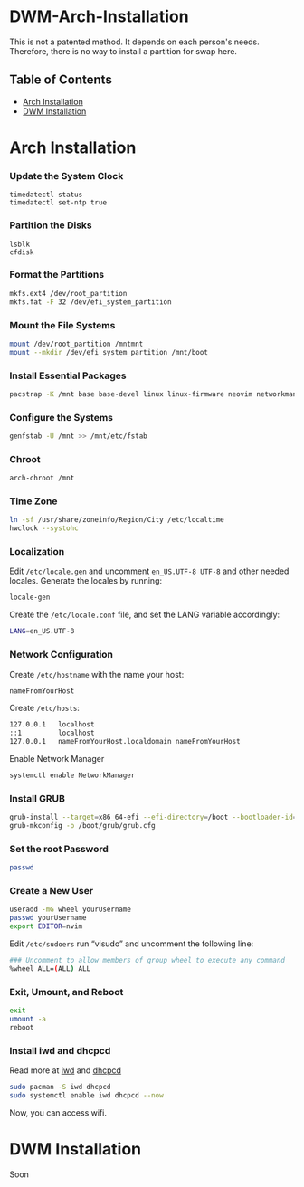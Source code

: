 # DWM-Arch-Installation
This is not a patented method. It depends on each person's needs. Therefore, there is no way to install a partition for swap here.

## Table of Contents
- [Arch Installation](#arch-installation)
- [DWM Installation](#dwm-installation)

# Arch Installation 
### Update the System Clock
```shell
timedatectl status
timedatectl set-ntp true
```
### Partition the Disks
```shell
lsblk
cfdisk
```
### Format the Partitions
```sh
mkfs.ext4 /dev/root_partition
mkfs.fat -F 32 /dev/efi_system_partition
```
### Mount the File Systems
```sh
mount /dev/root_partition /mntmnt
mount --mkdir /dev/efi_system_partition /mnt/boot
```
### Install Essential Packages
```sh
pacstrap -K /mnt base base-devel linux linux-firmware neovim networkmanager network-manager-applet grub efibootmgr linux-headers mtools git xdg-user-dirs
```
### Configure the Systems
```sh
genfstab -U /mnt >> /mnt/etc/fstab
```
### Chroot
```sh
arch-chroot /mnt
```
### Time Zone
```sh
ln -sf /usr/share/zoneinfo/Region/City /etc/localtime
hwclock --systohc
```
### Localization
Edit `/etc/locale.gen` and uncomment `en_US.UTF-8 UTF-8` and other needed locales. Generate the locales by running:
```sh
locale-gen
```
Create the `/etc/locale.conf` file, and set the LANG variable accordingly:
```sh
LANG=en_US.UTF-8
```
### Network Configuration 
Create `/etc/hostname` with the name your host:
```sh
nameFromYourHost
```
Create `/etc/hosts`:
```sh
127.0.0.1   localhost
::1         localhost
127.0.0.1   nameFromYourHost.localdomain nameFromYourHost
```
Enable Network Manager
```sh
systemctl enable NetworkManager
```
### Install GRUB
```sh
grub-install --target=x86_64-efi --efi-directory=/boot --bootloader-id=GRUB
grub-mkconfig -o /boot/grub/grub.cfg
```
### Set the root Password
```sh
passwd
```
### Create a New User
```sh
useradd -mG wheel yourUsername
passwd yourUsername  
export EDITOR=nvim
```
Edit `/etc/sudoers` run “visudo” and uncomment the following line:
```sh
### Uncomment to allow members of group wheel to execute any command
%wheel ALL=(ALL) ALL
```
### Exit, Umount, and Reboot
```sh
exit
umount -a
reboot  
```
### Install iwd and dhcpcd
Read more at [iwd](https://wiki.archlinux.org/title/iwd) and [dhcpcd](https://wiki.archlinux.org/title/dhcpcd)
```sh
sudo pacman -S iwd dhcpcd
sudo systemctl enable iwd dhcpcd --now
```
Now, you can access wifi.

# DWM Installation
Soon
